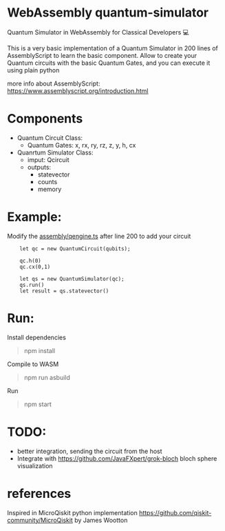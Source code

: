# WebAssembly quantum-simulator
Quantum Simulator in WebAssembly for Classical Developers 💻 

This is a very basic implementation of a Quantum Simulator in 200 lines of AssemblyScript to learn the basic component.
Allow to create your Quantum circuits with the basic Quantum Gates, and you can execute it using plain python

more info about AssemblyScript: https://www.assemblyscript.org/introduction.html

# Components
- Quantum Circuit Class:
    - Quantum Gates: x, rx, ry, rz, z, y, h, cx
- Quanrtum Simulator Class: 
    - imput: Qcircuit
    - outputs: 
        - statevector
        - counts
        - memory

# Example:

Modify the [assembly/qengine.ts](assembly/qengine.ts) after line 200 to add your circuit

```
    let qc = new QuantumCircuit(qubits);
    
    qc.h(0)
    qc.cx(0,1)

    let qs = new QuantumSimulator(qc);
    qs.run()
    let result = qs.statevector()
```

# Run:

Install dependencies
> npm install

Compile to WASM
> npm run asbuild 

Run
> npm start    

# TODO:
- better integration, sending the circuit from the host
- Integrate with https://github.com/JavaFXpert/grok-bloch bloch sphere visualization

# references
Inspired in MicroQiskit python implementation https://github.com/qiskit-community/MicroQiskit by James Wootton
